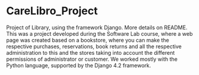 # CareLibro_Project
Project of Library, using the framework Django. More details on README.
This was a project developed during the Software Lab course, where a web page was created based on a bookstore, where you can make the respective purchases, reservations, book returns and all the respective administration to this and the stores taking into account the different permissions of administrator or customer. We worked mostly with the Python language, supported by the Django 4.2 framework.
